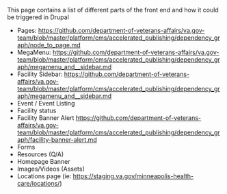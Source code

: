 This page contains a list of different parts of the front end and how it could be triggered in Drupal

* Pages: https://github.com/department-of-veterans-affairs/va.gov-team/blob/master/platform/cms/accelerated_publishing/dependency_graph/node_to_page.md
* MegaMenu: https://github.com/department-of-veterans-affairs/va.gov-team/blob/master/platform/cms/accelerated_publishing/dependency_graph/megamenu_and__sidebar.md
* Facility Sidebar: https://github.com/department-of-veterans-affairs/va.gov-team/blob/master/platform/cms/accelerated_publishing/dependency_graph/megamenu_and__sidebar.md
* Event / Event Listing
* Facility status
* Facility Banner Alert https://github.com/department-of-veterans-affairs/va.gov-team/blob/master/platform/cms/accelerated_publishing/dependency_graph/facility-banner-alert.md
* Forms
* Resources (Q/A)
* Homepage Banner
* Images/Videos (Assets)
* Locations page (ie: https://staging.va.gov/minneapolis-health-care/locations/)
